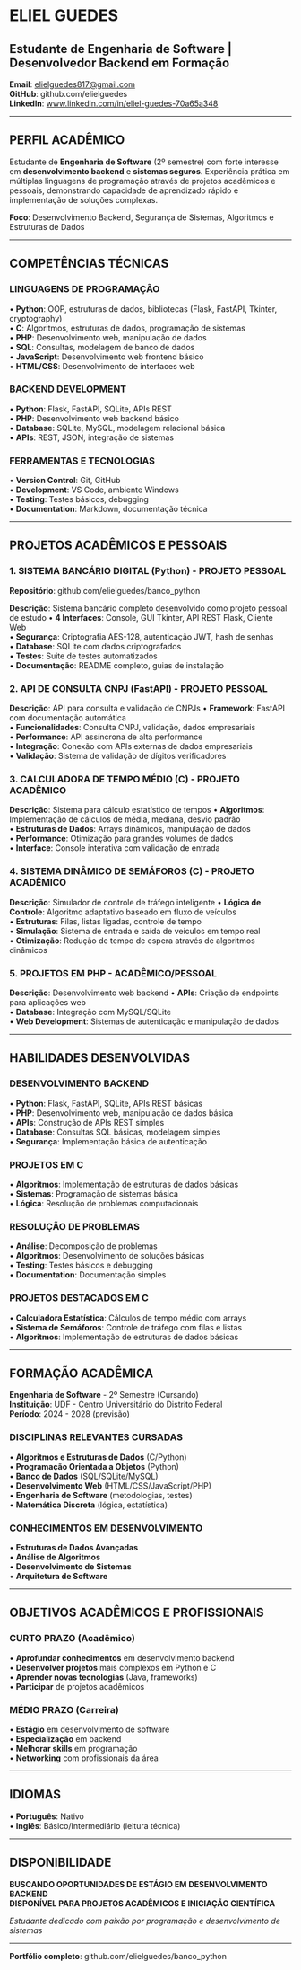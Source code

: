 # ELIEL GUEDES
## Estudante de Engenharia de Software | Desenvolvedor Backend em Formação

**Email**: elielguedes817@gmail.com  
**GitHub**: github.com/elielguedes  
**LinkedIn**: www.linkedin.com/in/eliel-guedes-70a65a348  

---

## PERFIL ACADÊMICO

Estudante de **Engenharia de Software** (2º semestre) com forte interesse em **desenvolvimento backend** e **sistemas seguros**. Experiência prática em múltiplas linguagens de programação através de projetos acadêmicos e pessoais, demonstrando capacidade de aprendizado rápido e implementação de soluções complexas.

**Foco**: Desenvolvimento Backend, Segurança de Sistemas, Algoritmos e Estruturas de Dados

---

## COMPETÊNCIAS TÉCNICAS

### LINGUAGENS DE PROGRAMAÇÃO
• **Python**: OOP, estruturas de dados, bibliotecas (Flask, FastAPI, Tkinter, cryptography)  
• **C**: Algoritmos, estruturas de dados, programação de sistemas  
• **PHP**: Desenvolvimento web, manipulação de dados  
• **SQL**: Consultas, modelagem de banco de dados  
• **JavaScript**: Desenvolvimento web frontend básico  
• **HTML/CSS**: Desenvolvimento de interfaces web  

### BACKEND DEVELOPMENT
• **Python**: Flask, FastAPI, SQLite, APIs REST  
• **PHP**: Desenvolvimento web backend básico  
• **Database**: SQLite, MySQL, modelagem relacional básica  
• **APIs**: REST, JSON, integração de sistemas  

### FERRAMENTAS E TECNOLOGIAS
• **Version Control**: Git, GitHub  
• **Development**: VS Code, ambiente Windows  
• **Testing**: Testes básicos, debugging  
• **Documentation**: Markdown, documentação técnica  

---

## PROJETOS ACADÊMICOS E PESSOAIS

### 1. SISTEMA BANCÁRIO DIGITAL (Python) - PROJETO PESSOAL
**Repositório**: github.com/elielguedes/banco_python

**Descrição**: Sistema bancário completo desenvolvido como projeto pessoal de estudo
• **4 Interfaces**: Console, GUI Tkinter, API REST Flask, Cliente Web  
• **Segurança**: Criptografia AES-128, autenticação JWT, hash de senhas  
• **Database**: SQLite com dados criptografados  
• **Testes**: Suite de testes automatizados  
• **Documentação**: README completo, guias de instalação  

### 2. API DE CONSULTA CNPJ (FastAPI) - PROJETO PESSOAL
**Descrição**: API para consulta e validação de CNPJs
• **Framework**: FastAPI com documentação automática  
• **Funcionalidades**: Consulta CNPJ, validação, dados empresariais  
• **Performance**: API assíncrona de alta performance  
• **Integração**: Conexão com APIs externas de dados empresariais  
• **Validação**: Sistema de validação de dígitos verificadores  

### 3. CALCULADORA DE TEMPO MÉDIO (C) - PROJETO ACADÊMICO
**Descrição**: Sistema para cálculo estatístico de tempos
• **Algoritmos**: Implementação de cálculos de média, mediana, desvio padrão  
• **Estruturas de Dados**: Arrays dinâmicos, manipulação de dados  
• **Performance**: Otimização para grandes volumes de dados  
• **Interface**: Console interativa com validação de entrada  

### 4. SISTEMA DINÂMICO DE SEMÁFOROS (C) - PROJETO ACADÊMICO
**Descrição**: Simulador de controle de tráfego inteligente
• **Lógica de Controle**: Algoritmo adaptativo baseado em fluxo de veículos  
• **Estruturas**: Filas, listas ligadas, controle de tempo  
• **Simulação**: Sistema de entrada e saída de veículos em tempo real  
• **Otimização**: Redução de tempo de espera através de algoritmos dinâmicos  

### 5. PROJETOS EM PHP - ACADÊMICO/PESSOAL
**Descrição**: Desenvolvimento web backend
• **APIs**: Criação de endpoints para aplicações web  
• **Database**: Integração com MySQL/SQLite  
• **Web Development**: Sistemas de autenticação e manipulação de dados  

---

## HABILIDADES DESENVOLVIDAS

### DESENVOLVIMENTO BACKEND
• **Python**: Flask, FastAPI, SQLite, APIs REST básicas  
• **PHP**: Desenvolvimento web, manipulação de dados básica  
• **APIs**: Construção de APIs REST simples  
• **Database**: Consultas SQL básicas, modelagem simples  
• **Segurança**: Implementação básica de autenticação  

### PROJETOS EM C
• **Algoritmos**: Implementação de estruturas de dados básicas  
• **Sistemas**: Programação de sistemas básica  
• **Lógica**: Resolução de problemas computacionais  

### RESOLUÇÃO DE PROBLEMAS
• **Análise**: Decomposição de problemas  
• **Algoritmos**: Desenvolvimento de soluções básicas  
• **Testing**: Testes básicos e debugging  
• **Documentation**: Documentação simples  

### PROJETOS DESTACADOS EM C
• **Calculadora Estatística**: Cálculos de tempo médio com arrays  
• **Sistema de Semáforos**: Controle de tráfego com filas e listas  
• **Algoritmos**: Implementação de estruturas de dados básicas  

---

## FORMAÇÃO ACADÊMICA

**Engenharia de Software** - 2º Semestre (Cursando)  
**Instituição**: UDF - Centro Universitário do Distrito Federal  
**Período**: 2024 - 2028 (previsão)

### DISCIPLINAS RELEVANTES CURSADAS
• **Algoritmos e Estruturas de Dados** (C/Python)  
• **Programação Orientada a Objetos** (Python)  
• **Banco de Dados** (SQL/SQLite/MySQL)  
• **Desenvolvimento Web** (HTML/CSS/JavaScript/PHP)  
• **Engenharia de Software** (metodologias, testes)  
• **Matemática Discreta** (lógica, estatística)  

### CONHECIMENTOS EM DESENVOLVIMENTO
• **Estruturas de Dados Avançadas**  
• **Análise de Algoritmos**  
• **Desenvolvimento de Sistemas**  
• **Arquitetura de Software**  

---

## OBJETIVOS ACADÊMICOS E PROFISSIONAIS

### CURTO PRAZO (Acadêmico)
• **Aprofundar conhecimentos** em desenvolvimento backend  
• **Desenvolver projetos** mais complexos em Python e C  
• **Aprender novas tecnologias** (Java, frameworks)  
• **Participar** de projetos acadêmicos  

### MÉDIO PRAZO (Carreira)
• **Estágio** em desenvolvimento de software  
• **Especialização** em backend  
• **Melhorar skills** em programação  
• **Networking** com profissionais da área  

---

## IDIOMAS

• **Português**: Nativo  
• **Inglês**: Básico/Intermediário (leitura técnica)  

---

## DISPONIBILIDADE

**BUSCANDO OPORTUNIDADES DE ESTÁGIO EM DESENVOLVIMENTO BACKEND**  
**DISPONÍVEL PARA PROJETOS ACADÊMICOS E INICIAÇÃO CIENTÍFICA**

*Estudante dedicado com paixão por programação e desenvolvimento de sistemas*

---

**Portfólio completo**: github.com/elielguedes/banco_python